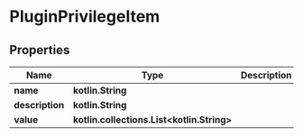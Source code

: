 
# PluginPrivilegeItem

## Properties
Name | Type | Description | Notes
------------ | ------------- | ------------- | -------------
**name** | **kotlin.String** |  |  [optional]
**description** | **kotlin.String** |  |  [optional]
**value** | **kotlin.collections.List&lt;kotlin.String&gt;** |  |  [optional]



